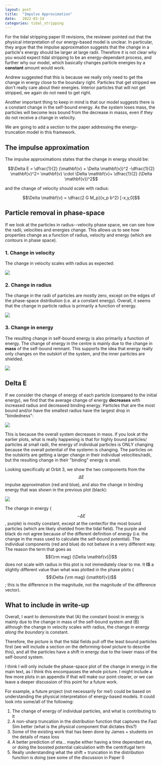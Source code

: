 ```yaml
---
layout: post
title:  "Impulse Approximation"
date:   2022-03-14
categories: tidal_stripping
---
```




For the tidal stripping paper III revisions, the reviewer pointed out that the physical interpretation of our energy-based model is unclear. In particular, they argue that the impulse approximation suggests that the change in a particle's energy should be larger at large radii. Therefore it is not clear why you would expect tidal stripping to be an energy-dependant process, and further why our model, which basically changes particle energies by a **constant** amount would work.

Andrew suggested that this is because we really only need to get the change in energy close to the boundary right. Particles that get stripped we don't really care about their energies. Interior particles that will not get stripped, we again do not need to get right.

Another important thing to keep in mind is that our model suggests there is a constant change in the self-bound energy. As the system loses mass, the particles will become less bound from the decrease in masss, even if they do not receive a change in velocity.

We are going to add a section to the paper addressing the energy-truncation model in this framework.


## The impulse approximation

The impulse approximations states that the change in energy should be:

$$\Delta E = \dfrac{1}{2} (\mathbf{v} + \Delta \mathbf{v})^2 -\dfrac{1}{2} \mathbf{v}^2= \mathbf{v} \cdot \Delta \mathbf{v}+ \dfrac{1}{2} (\Delta \mathbf{v})^2$$

and the change of velocity should scale with radius:

$$\Delta \mathbf{v} = \dfrac{2 G M_p}{v_p b^2} [-x,y,0]$$


## Particle removal in phase-space

If we look at the particles in radius--velocity phase space, we can see how the radii, velocities and energies change. This allows us to see how properties change as a function of radius, velocity and energy (which are contours in phase space).


### 1. Change in velocity


The change in velocity scales with radius as expected:

<img src="{{ site.baseurl }}/assets/plots/20220314_PhasePlots_dV.png">


### 2. Change in radius


The change in the radii of particles are mostly zero, except on the edges of the phase-space distribution (i.e. at a constant energy). Overall, it seems that the change in particle radius is primarily a function of energy.

<img src="{{ site.baseurl }}/assets/plots/20220314_PhasePlots_dR.png">


### 3. Change in energy


The resulting change in self-bound energy is also primarily a function of energy. The change of energy in the centre is mainly due to the change in **mass** of the self-bound remnant. This supports the idea that energy really only changes on the outskirt of the system, and the inner particles are shielded.


<img src="{{ site.baseurl }}/assets/plots/20220314_PhasePlots.png">



## Delta E

If we consider the change of energy of each particle (compared to the initial energy), we find that the average change of energy **decreases** with increased radius and decreased binding energy. Particles that are the most bound and/or have the smallest radius have the largest drop in "bindedness":

<img src="{{ site.baseurl }}/assets/plots/20220314_DeltaE.png">

This is because the overall system decreases in mass. If you look at the earlier plots, what is really happening is that for highly bound particles/ particles at small radii, the energy of individual particles is ONLY changing because the overall potential of the systemn is changing. The particles on the outskirts are getting a larger change in their individual velocities/radii, but the resulting change in their "binding" energy is small.

Looking specifically at Orbit 3, we show the two components from the $$\Delta E$$ impulse approximation (red and blue), and also the change in binding energy that was shown in the previous plot (black):

<img src="{{ site.baseurl }}/assets/plots/20220314_DeltaE_comps.png">


The change in energy ($$-\Delta E$$, purple) is mostly constant, except at the center/for the most bound particles (which are likely shielded from the tidal field). The purple and black do not agree because of the different definition of energy (i.e. the change in the mass used to calculate the self-bound potential). The individual components (red and blue) do not behave in a very different way. The reason the term that goes as $${\rm mag} (\Delta \mathbf{v}|)$$ does not scale with radius in this plot is not immediately clear to me. It **IS** a slightly different value than what was plotted in the phase plots ($$\Delta {\rm mag} (\mathbf{v})$$; this is the difference in the magnitude, not the magnitude of the difference vector).



## What to include in write-up

Overall, I want to demonstrate that (A) the constant boost in energy is mainly due to the change in mass of the self-bound system and (B) although the change in velocity scales with radius, the change in energy *along the boundary* is constant.

Therefore, the picture is that the tidal fields pull off the least bound particles first (we will include a section on the deforming-bowl picture to describe this), and all the particles have a shift in energy due to the lower mass of the self-bound system.

I think I will only include the phase-space plot of the change in energy in the main text, as I think this encompasses the whole picture. I might include a few more plots in an appendix if that will make our point clearer, or we can leave a deeper discussion of this point for a future work.

For example, a future project (not necessarily for me!) could be based on understanding the physical interpretation of energy-based models. It could look into some/all of the following:
1. The change of energy of individual particles, and what is contributing to it
2. A non-sharp truncation in the distribution function that captures the Fast Sim better (what is the physical component that dictates this?)
3. Some of the existing work that has been done by James + students on the details of mass loss
4. A better prediction of eta... maybe either having a time dependant eta, or doing the boosted potential calculation with the centrifugal term
5. Really understanding what the shift + truncation in the distribution function is doing (see some of the discussion in Paper I)
